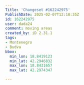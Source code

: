 ```yaml
---
Title: 'Changeset #162242975'
PublishDate: 2025-02-07T12:10:35Z
id: 162242975
user: dada24
comment: moving areas
created_by: iD 2.31.1
tags:
- Montenegro
- Budva
bbox:
  min_lon: 18.8419123
  min_lat: 42.2946832
  max_lon: 18.8431657
  max_lat: 42.2974347

---
```

